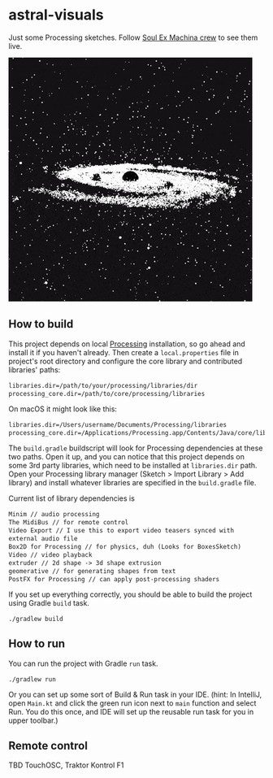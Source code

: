 # astral-visuals

Just some Processing sketches.
Follow [Soul Ex Machina crew](https://www.facebook.com/SoulExMachinaDnB) to see them live.


![](demo-gif.gif)

## How to build

This project depends on local [Processing](https://processing.org) installation, so go ahead and install it if you haven't already. Then create a `local.properties` file in project's root directory and configure the core library and contributed libraries' paths:

```
libraries.dir=/path/to/your/processing/libraries/dir
processing_core.dir=/path/to/core/processing/libraries
```

On macOS it might look like this:

```
libraries.dir=/Users/username/Documents/Processing/libraries
processing_core.dir=/Applications/Processing.app/Contents/Java/core/library
```

The `build.gradle` buildscript will look for Processing dependencies at these two paths. Open it up, and you can notice that this project depends on some 3rd party libraries, which need to be installed at `libraries.dir` path. Open your Processing library manager (Sketch > Import Library > Add library) and install whatever libraries are specified in the `build.gradle` file.

Current list of library dependencies is

```
Minim // audio processing
The MidiBus // for remote control
Video Export // I use this to export video teasers synced with external audio file
Box2D for Processing // for physics, duh (Looks for BoxesSketch)
Video // video playback
extruder // 2d shape -> 3d shape extrusion
geomerative // for generating shapes from text
PostFX for Processing // can apply post-processing shaders
```

If you set up everything correctly, you should be able to build the project using Gradle `build` task.

```
./gradlew build
```

## How to run

You can run the project with Gradle `run` task.

```
./gradlew run
```

Or you can set up some sort of Build & Run task in your IDE. (hint: In IntelliJ, open `Main.kt` and click the green run icon next to `main` function and select Run. You do this once, and IDE will set up the reusable run task for you in upper toolbar.)

## Remote control
TBD TouchOSC, Traktor Kontrol F1